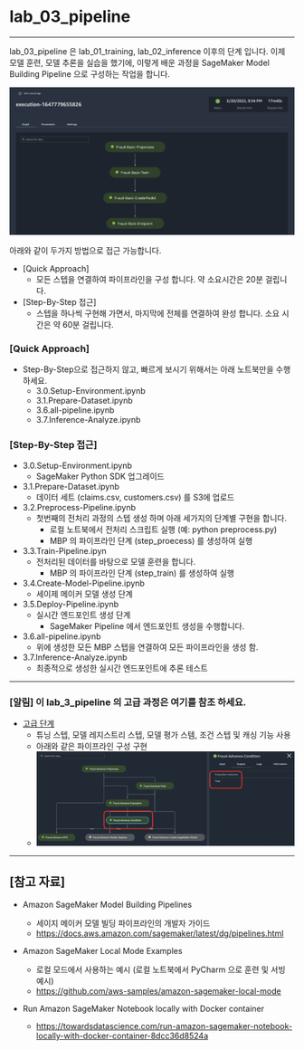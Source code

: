 # lab_03_pipeline 

---

lab_03_pipeline 은 lab_01_training, lab_02_inference 이후의 단계 입니다.
이제 모델 훈련, 모델 추론을 실습을 했기에, 이렇게 배운 과정을 SageMaker Model Building Pipeline 으로 구성하는 작업을 합니다.

![all_pipeline_base.png](img/all_pipeline_base.png)

아래와 같이 두가지 방법으로 접근 가능합니다.
- [Quick Approach] 
    - 모든 스텝을 연결하여 파이프라인을 구성 합니다. 약 소요시간은 20분 걸립니다.
- [Step-By-Step 접근]
    - 스텝을 하나씩 구현해 가면서, 마지막에 전체를 연결하여 완성 합니다. 소요 시간은 약 60분 걸립니다.


### [Quick Approach] 
- Step-By-Step으로 접근하지 않고, 빠르게 보시기 위해서는 아래 노트북만을 수행 하세요.
    - 3.0.Setup-Environment.ipynb 
    - 3.1.Prepare-Dataset.ipynb
    - 3.6.all-pipeline.ipynb
    - 3.7.Inference-Analyze.ipynb    

### [Step-By-Step 접근]
- 3.0.Setup-Environment.ipynb
    - SageMaker Python SDK 업그레이드
- 3.1.Prepare-Dataset.ipynb
    - 데이터 세트 (claims.csv, customers.csv) 를 S3에 업로드
- 3.2.Preprocess-Pipeline.ipynb
    - 첫번째의 전처리 과정의 스텝 생성 하며 아래 세가지의 단계별 구현을 합니다.
        - 로컬 노트북에서 전처리 스크립트 실행 (예: python preprocess.py)
        - MBP 의 파이프라인 단계 (step_proecess) 를 생성하여 실행
-  3.3.Train-Pipeline.ipyn
    - 전처리된 데이터를 바탕으로 모델 훈련을 합니다.
        - MBP 의 파이프라인 단계 (step_train) 를 생성하여 실행
- 3.4.Create-Model-Pipeline.ipynb 
    - 세이제 메이커 모델 생성 단계
- 3.5.Deploy-Pipeline.ipynb
    - 실시간 엔드포인트 생성 단계
        - SageMaker Pipeline 에서 엔드포인트 생성을 수행합니다.
- 3.6.all-pipeline.ipynb
    - 위에 생성한 모든 MBP 스텝을 연결하여 모든 파이프라인을 생성 함.
- 3.7.Inference-Analyze.ipynb
    - 최종적으로 생성한 실시간 엔드포인트에 추론 테스트
    

---

### [알림] 이 lab_3_pipeline 의 고급 과정은 여기를 참조 하세요.
- [고급 단계](Advanced/README.md)
    - 튜닝 스텝, 모델 레지스트리 스텝, 모델 평가 스템, 조건 스텝 및 캐싱 기능 사용
    - 아래와 같은 파이프라인 구성 구현
    - ![hpo-pipeline.png](Advanced/img/hpo-pipeline.png)

---

## [참고 자료]

    
- Amazon SageMaker Model Building Pipelines
    - 세이지 메이커 모델 빌딩 파이프라인의 개발자 가이드
    - https://docs.aws.amazon.com/sagemaker/latest/dg/pipelines.html

- Amazon SageMaker Local Mode Examples    
    - 로컬 모드에서 사용하는 예시 (로컬 노트북에서 PyCharm 으로 훈련 및 서빙 예시)
    - https://github.com/aws-samples/amazon-sagemaker-local-mode

- Run Amazon SageMaker Notebook locally with Docker container
    - https://towardsdatascience.com/run-amazon-sagemaker-notebook-locally-with-docker-container-8dcc36d8524a
    
